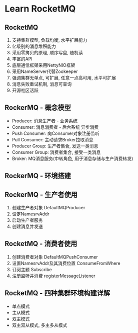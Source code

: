 # Learn RocketMQ

## RocketMQ

1. 支持集群模型, 负载均衡, 水平扩展能力
2. 亿级别的消息堆积能力
3. 采用零拷贝的原理, 顺序写盘, 随机读
4. 丰富的API
5. 底层通信框架采用NettyNIO框架
6. 采用NameServer代替Zookeeper
7. 强调集群无单点, 可扩展, 任意一点高可用, 水平可扩展
8. 消息失败重试机制, 消息可查询
9. 开源社区活跃

## RockerMQ - 概念模型

- Producer: 消息生产者 - 业务系统
- Consumer: 消息消费者 - 后台系统 异步消费
- Push Consumer: 向Consumer对象注册监听
- Pull Consumer: 主动请求Broker拉取消息
- Producer Group: 生产者集合, 发送一类消息
- Consumer Group: 消费者集合, 接受一类消息
- Broker: MQ消息服务(中转角色, 用于消息存储与生产消费转发)

## RockerMQ - 环境搭建

## RockerMQ - 生产者使用

1. 创建生产者对象 DefaultMQProducer
2. 设定NamesrvAddr
3. 启动生产者服务
4. 创建消息并发送

## RocketMQ - 消费者使用

1. 创建消费者对象 DefaultMQPushConsumer
2. 设置NamesrvAddr及其消费位置 ConsumeFromWhere
3. 订阅主题 Subscribe
4. 注册监听并消费 registerMessageListener

## RocketMQ - 四种集群环境构建详解

- 单点模式
- 主从模式
- 双主模式
- 双主双从模式, 多主多从模式
